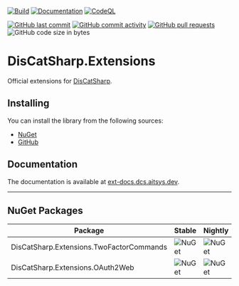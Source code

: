 [![Build](https://github.com/Aiko-IT-Systems/DisCatSharp.Extensions/actions/workflows/build.yml/badge.svg)](https://github.com/Aiko-IT-Systems/DisCatSharp.Extensions/actions/workflows/build.yml) [![Documentation](https://github.com/Aiko-IT-Systems/DisCatSharp.Extensions/actions/workflows/documentation.yml/badge.svg)](https://github.com/Aiko-IT-Systems/DisCatSharp.Extensions/actions/workflows/documentation.yml) [![CodeQL](https://github.com/Aiko-IT-Systems/DisCatSharp.Extensions/actions/workflows/codeql.yml/badge.svg)](https://github.com/Aiko-IT-Systems/DisCatSharp.Extensions/actions/workflows/codeql.yml)

[![GitHub last commit](https://img.shields.io/github/last-commit/Aiko-IT-Systems/DisCatSharp.Extensions?label=Last%20Commit&style=flat-square&logo=github)](https://aitsys.dev/source/DisCatSharp.Extensions/history/) [![GitHub commit activity](https://img.shields.io/github/commit-activity/w/Aiko-IT-Systems/DisCatSharp.Extensions?label=Commit%20Activity&style=flat-square&logo=github)](https://github.com/Aiko-IT-Systems/DisCatSharp.Extensions/commits/main)
[![GitHub pull requests](https://img.shields.io/github/issues-pr/Aiko-IT-Systems/DisCatSharp.Extensions?label=PRs&style=flat-square&logo=github&logo=gitub)](https://github.com/Aiko-IT-Systems/DisCatSharp.Extensions/pulls) ![GitHub code size in bytes](https://img.shields.io/github/languages/code-size/Aiko-IT-Systems/DisCatSharp.Extensions?label=Size&style=flat-square&logo=github)

# DisCatSharp.Extensions

Official extensions for [DisCatSharp](https://github.com/Aiko-IT-Systems/DisCatSharp). 

## Installing

You can install the library from the following sources:
- [NuGet](https://www.nuget.org/profiles/DisCatSharp)
- [GitHub](https://github.com/orgs/Aiko-IT-Systems/packages?tab=packages&q=DisCatSharp.Extensions)

## Documentation

The documentation is available at [ext-docs.dcs.aitsys.dev](https://ext-docs.dcs.aitsys.dev).

----

## NuGet Packages

| Package                         | Stable                                                                                                           | Nightly                                                                                                                             |
| ------------------------------- | ---------------------------------------------------------------------------------------------------------------- | ----------------------------------------------------------------------------------------------------------------------------------- |
| DisCatSharp.Extensions.TwoFactorCommands                     | ![NuGet](https://img.shields.io/nuget/v/DisCatSharp.Extensions.TwoFactorCommands.svg?label=&logo=nuget&style=flat-square)                     | ![NuGet](https://img.shields.io/nuget/vpre/DisCatSharp.Extensions.TwoFactorCommands.svg?label=&logo=nuget&style=flat-square&color=%23ff1493)                     |
| DisCatSharp.Extensions.OAuth2Web | ![NuGet](https://img.shields.io/nuget/v/DisCatSharp.Extensions.OAuth2Web.svg?label=&logo=nuget&style=flat-square) | ![NuGet](https://img.shields.io/nuget/vpre/DisCatSharp.Extensions.OAuth2Web.svg?label=&logo=nuget&style=flat-square&color=%23ff1493) |
